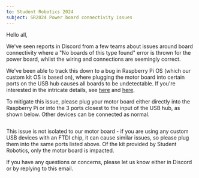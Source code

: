 ```yaml
---
to: Student Robotics 2024
subject: SR2024 Power board connectivity issues
---
```


Hello all,

We've seen reports in Discord from a few teams about issues around board connectivity where a "No boards of this type found" error is thrown for the power board, whilst the wiring and connections are seemingly correct.

We've been able to track this down to a bug in Raspberry Pi OS (which our custom kit OS is based on), where plugging the motor board into certain ports on the USB hub causes all boards to be undetectable. If you're interested in the intricate details, see [here](https://github.com/raspberrypi/linux/issues/3779#issuecomment-709481662) and [here](https://groups.google.com/g/linux.debian.bugs.dist/c/5jI9dDZgfUU).

To mitigate this issue, please plug your motor board either directly into the Raspberry Pi or into the 3 ports closest to the input of the USB hub, as shown below. Other devices can be connected as normal.

![]()

This issue is not isolated to our motor board - if you are using any custom USB devices with an FTDI chip, it can cause similar issues, so please plug them into the same ports listed above. Of the kit provided by Student Robotics, only the motor board is impacted.

If you have any questions or concerns, please let us know either in Discord or by replying to this email.

